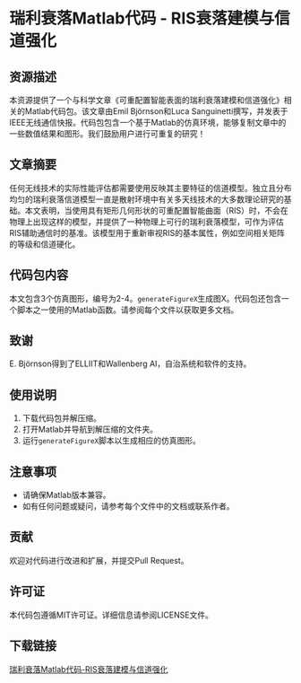 # 瑞利衰落Matlab代码 - RIS衰落建模与信道强化

## 资源描述

本资源提供了一个与科学文章《可重配置智能表面的瑞利衰落建模和信道强化》相关的Matlab代码包。该文章由Emil Björnson和Luca Sanguinetti撰写，并发表于IEEE无线通信快报。代码包包含一个基于Matlab的仿真环境，能够复制文章中的一些数值结果和图形。我们鼓励用户进行可重复的研究！

## 文章摘要

任何无线技术的实际性能评估都需要使用反映其主要特征的信道模型。独立且分布均匀的瑞利衰落信道模型一直是散射环境中有关多天线技术的大多数理论研究的基础。本文表明，当使用具有矩形几何形状的可重配置智能曲面（RIS）时，不会在物理上出现这样的模型，并提供了一种物理上可行的瑞利衰落模型，可作为评估RIS辅助通信时的基准。该模型用于重新审视RIS的基本属性，例如空间相关矩阵的等级和信道硬化。

## 代码包内容

本文包含3个仿真图形，编号为2-4。`generateFigureX`生成图X。代码包还包含一个脚本之一使用的Matlab函数。请参阅每个文件以获取更多文档。

## 致谢

E. Björnson得到了ELLIIT和Wallenberg AI，自治系统和软件的支持。

## 使用说明

1. 下载代码包并解压缩。
2. 打开Matlab并导航到解压缩的文件夹。
3. 运行`generateFigureX`脚本以生成相应的仿真图形。

## 注意事项

- 请确保Matlab版本兼容。
- 如有任何问题或疑问，请参考每个文件中的文档或联系作者。

## 贡献

欢迎对代码进行改进和扩展，并提交Pull Request。

## 许可证

本代码包遵循MIT许可证。详细信息请参阅LICENSE文件。

## 下载链接

[瑞利衰落Matlab代码-RIS衰落建模与信道强化](https://pan.quark.cn/s/4bfe39af132d)